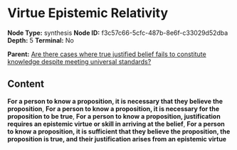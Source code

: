 # Virtue Epistemic Relativity

**Node Type:** synthesis
**Node ID:** f3c57c66-5cfc-487b-8e6f-c33029d52dba
**Depth:** 5
**Terminal:** No

**Parent:** [Are there cases where true justified belief fails to constitute knowledge despite meeting universal standards?](are-there-cases-where-true-justified-belief-fails-to-constitute-knowledge-despite-meeting-universal-standards-antithesis-a71e74b3-3376-49d4-9881-57c04923a492.md)

## Content

**For a person to know a proposition, it is necessary that they believe the proposition**, **For a person to know a proposition, it is necessary for the proposition to be true**, **For a person to know a proposition, justification requires an epistemic virtue or skill in arriving at the belief**, **For a person to know a proposition, it is sufficient that they believe the proposition, the proposition is true, and their justification arises from an epistemic virtue**
